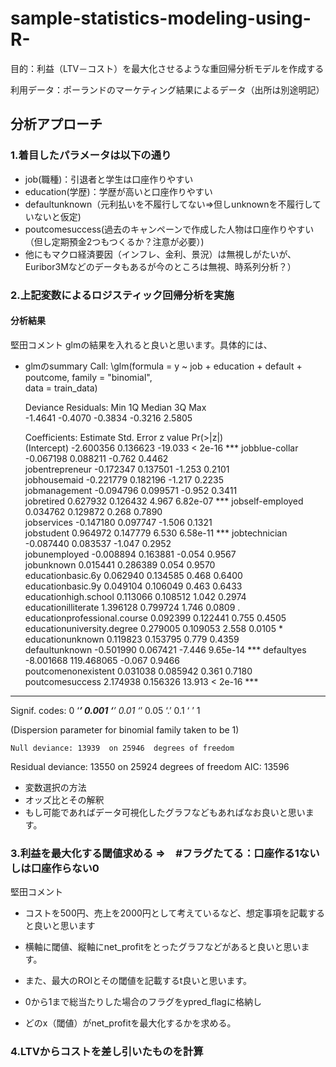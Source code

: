# sample-statistics-modeling-using-R-

目的：利益（LTV－コスト）を最大化させるような重回帰分析モデルを作成する

利用データ：ポーランドのマーケティング結果によるデータ（出所は別途明記）

## 分析アプローチ

### 1.着目したパラメータは以下の通り
- job(職種)：引退者と学生は口座作りやすい
- education(学歴)：学歴が高いと口座作りやすい
- defaultunknown（元利払いを不履行してない⇒但しunknownを不履行していないと仮定)
- poutcomesuccess(過去のキャンペーンで作成した人物は口座作りやすい（但し定期預金2つもつくるか？注意が必要）)
- 他にもマクロ経済要因（インフレ、金利、景況）は無視しがたいが、Euribor3Mなどのデータもあるが今のところは無視、時系列分析？）

### 2.上記変数によるロジスティック回帰分析を実施

#### 分析結果
堅田コメント
glmの結果を入れると良いと思います。具体的には、

- glmのsummary
Call:
\glm(formula = y ~ job + education + default + poutcome, family = "binomial", \
    data = train_data)

    Deviance Residuals: 
        Min       1Q   Median       3Q      Max  
    -1.4641  -0.4070  -0.3834  -0.3216   2.5805  

    Coefficients:
                               Estimate Std. Error z value Pr(>|z|)    
(Intercept)                   -2.600356   0.136623 -19.033  < 2e-16 ***
jobblue-collar                -0.067198   0.088211  -0.762   0.4462    
jobentrepreneur               -0.172347   0.137501  -1.253   0.2101    
jobhousemaid                  -0.221779   0.182196  -1.217   0.2235    
jobmanagement                 -0.094796   0.099571  -0.952   0.3411    
jobretired                     0.627932   0.126432   4.967 6.82e-07 ***
jobself-employed               0.034762   0.129872   0.268   0.7890    
jobservices                   -0.147180   0.097747  -1.506   0.1321    
jobstudent                     0.964972   0.147779   6.530 6.58e-11 ***
jobtechnician                 -0.087440   0.083537  -1.047   0.2952    
jobunemployed                 -0.008894   0.163881  -0.054   0.9567    
jobunknown                     0.015441   0.286389   0.054   0.9570    
educationbasic.6y              0.062940   0.134585   0.468   0.6400    
educationbasic.9y              0.049104   0.106049   0.463   0.6433    
educationhigh.school           0.113066   0.108512   1.042   0.2974    
educationilliterate            1.396128   0.799724   1.746   0.0809 .  
educationprofessional.course   0.092399   0.122441   0.755   0.4505    
educationuniversity.degree     0.279005   0.109053   2.558   0.0105 *  
educationunknown               0.119823   0.153795   0.779   0.4359    
defaultunknown                -0.501990   0.067421  -7.446 9.65e-14 ***
defaultyes                    -8.001668 119.468065  -0.067   0.9466    
poutcomenonexistent            0.031038   0.085942   0.361   0.7180    
poutcomesuccess                2.174938   0.156326  13.913  < 2e-16 ***
---
Signif. codes:  0 ‘***’ 0.001 ‘**’ 0.01 ‘*’ 0.05 ‘.’ 0.1 ‘ ’ 1

(Dispersion parameter for binomial family taken to be 1)

    Null deviance: 13939  on 25946  degrees of freedom
Residual deviance: 13550  on 25924  degrees of freedom
AIC: 13596



- 変数選択の方法
- オッズ比とその解釈
- もし可能であればデータ可視化したグラフなどもあればなお良いと思います。



### 3.利益を最大化する閾値求める ⇒　#フラグたてる：口座作る1ないしは口座作らない0

堅田コメント
- コストを500円、売上を2000円として考えているなど、想定事項を記載すると良いと思います
- 横軸に閾値、縦軸にnet_profitをとったグラフなどがあると良いと思います。
- また、最大のROIとその閾値を記載するt良いと思います。

- 0から1まで総当たりした場合のフラグをypred_flagに格納し
- どのx（閾値）がnet_profitを最大化するかを求める。

### 4.LTVからコストを差し引いたものを計算

